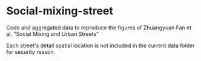 # Social-mixing-street

Code and aggregated data to reproduce the figures of Zhuangyuan Fan et al. "Social Mixing and Urban Streets"

Each street's detail spatial location is not included in the current data folder for security reason.
